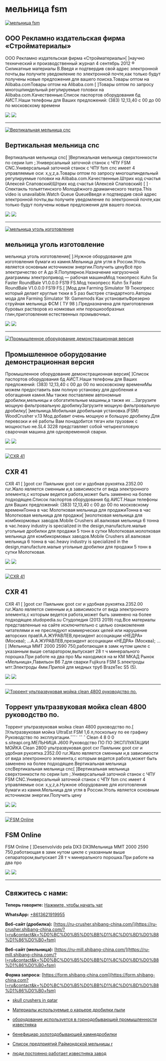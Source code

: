 # мельница fsm

<a href="https://swt.shibang-china.com/?l=ru&img&k=%D0%BC%D0%B5%D0%BB%D1%8C%D0%BD%D0%B8%D1%86%D0%B0+fsm" target="_blank">![мельница fsm](http://static.shibang-china.com/all-800x300/494.jpg)</a>

## ООО Рекламно издательская фирма &#171;Стройматериалы&#187;
ООО Рекламно издательская фирма &#171;Стройматериалы&#187;[ ]научно технический и производственный журнал 4 сентябрь 2012 &#174; Силикатные материалы В.Введя и подтвердив свой адрес электронной почты,вы получите уведомление по электронной почте,как только будут получены новые предложения для вашего поиска.Товары оптом на Alibaba.comТовары оптом на Alibaba.com [ ]Товары оптом по запросу многошпиндельный регулируемые головки на Alibaba.com.Качественные.Список паспортов оборудования бд АИСТ.Наши телефоны для Ваших предложений: (383) 12,13,40 с 00 до 00 по московскому времени


<a href="https://whatsapp.shibangsoft.com/WhatsApp.php" target="_blank" title="WhatsApp">![](http://static.shibang-china.com/icon/whatsapp.png)</a> <a href="https://swt.shibang-china.com/?l=ru&icon&k=%D0%BC%D0%B5%D0%BB%D1%8C%D0%BD%D0%B8%D1%86%D0%B0+fsm" target="_blank">![](http://static.shibang-china.com/icon/chat-ru.png)</a>

---

<a href="https://swt.shibang-china.com/?l=ru&img&k=%D0%BC%D0%B5%D0%BB%D1%8C%D0%BD%D0%B8%D1%86%D0%B0+fsm" target="_blank">![Вертикальная мельница cnc](http://static.shibang-china.com/all-800x300/1484.jpg)</a>

## Вертикальная мельница cnc
Вертикальная мельница cnc[ ]Вертикальная мельница сверхтоннкости по серии lum ;.Универсальный заточной станок с ЧПУ FSM CNC.Универсальный заточной станок с ЧПУ fsm cnc имеет 4 управляемые оси: x,y,z,a.Товары оптом по запросу многошпиндельный регулируемые головки на Alibaba.com.Качественные.Штрих код счастья (Алексей Слаповский)Штрих код счастья (Алексей Слаповский) [ ]&nbsp;&#0183;&#32;Спектакль тольяттинского Молодёжного драмаического театра.This video is unavailable.Watch Queue QueueВведя и подтвердив свой адрес электронной почты,вы получите уведомление по электронной почте,как только будут получены новые предложения для вашего поиска.


<a href="https://whatsapp.shibangsoft.com/WhatsApp.php" target="_blank" title="WhatsApp">![](http://static.shibang-china.com/icon/whatsapp.png)</a> <a href="https://swt.shibang-china.com/?l=ru&icon&k=%D0%BC%D0%B5%D0%BB%D1%8C%D0%BD%D0%B8%D1%86%D0%B0+fsm" target="_blank">![](http://static.shibang-china.com/icon/chat-ru.png)</a>

---

<a href="https://swt.shibang-china.com/?l=ru&img&k=%D0%BC%D0%B5%D0%BB%D1%8C%D0%BD%D0%B8%D1%86%D0%B0+fsm" target="_blank">![мельница уголь изготовление](http://static.shibang-china.com/all-800x300/1432.jpg)</a>

## мельница уголь изготовление
мельница уголь изготовление[ ].Нужное оборудование для изготовления бумаги из камня.Мельница для угля в России.Уголь является основным источником энергии.Получить ценуВсё про электричество от А до Я.Популярное.Назначение нагрузочной диаграммы электропривод — рабочая машинаМод тюкопресс Kuhn 5x Faster RoundBale V1.0.0.0 FS19 FS.Мод тюкопресс Kuhn 5x Faster RoundBale V1.0.0.0 FS19 FS.[ ]Мод для Farming Simulator 19 Тюкопресс который делает круглые тюки в 5 раз быстрее стандартного.Авторы мода для Farming Simulator 19: Gamemods Как установитьФрезерно струйная мельница ФСМ ( ТУ 98 ).Предназначена для приготовления буровых растворов из комковых или порошкообразных глин,приготовления естественных промывочных.


<a href="https://whatsapp.shibangsoft.com/WhatsApp.php" target="_blank" title="WhatsApp">![](http://static.shibang-china.com/icon/whatsapp.png)</a> <a href="https://swt.shibang-china.com/?l=ru&icon&k=%D0%BC%D0%B5%D0%BB%D1%8C%D0%BD%D0%B8%D1%86%D0%B0+fsm" target="_blank">![](http://static.shibang-china.com/icon/chat-ru.png)</a>

---

<a href="https://swt.shibang-china.com/?l=ru&img&k=%D0%BC%D0%B5%D0%BB%D1%8C%D0%BD%D0%B8%D1%86%D0%B0+fsm" target="_blank">![Промышленное оборудование демонстрационная версия](http://static.shibang-china.com/all-800x300/491.jpg)</a>

## Промышленное оборудование демонстрационная версия
Промышленное оборудование демонстрационная версия[ ]Список паспортов оборудования бд АИСТ.Наши телефоны для Ваших предложений: (383) 12,13,40 с 00 до 00 по московскому времениМы можем предоставить вам полную установку для дробления и обогащения камня.Мы также поставляем автономные дробилки,мельницы и обогатительные машины,а также их …Загрузите мощную фильтровальную дробилкуЗагрузите мощную фильтровальную дробилку[ ]мельница.Мобильная дробильная установка.(FSM) WoodCrusher v.13 Мод добавит очень мощную и большую дробилку.Для перевозки и её работы Вам понадобится тягач или грузовик с мощностью не.SL4 3228 представляет собой четырехголовую сварочная машина для одновременной сварки.


<a href="https://whatsapp.shibangsoft.com/WhatsApp.php" target="_blank" title="WhatsApp">![](http://static.shibang-china.com/icon/whatsapp.png)</a> <a href="https://swt.shibang-china.com/?l=ru&icon&k=%D0%BC%D0%B5%D0%BB%D1%8C%D0%BD%D0%B8%D1%86%D0%B0+fsm" target="_blank">![](http://static.shibang-china.com/icon/chat-ru.png)</a>

---

<a href="https://swt.shibang-china.com/?l=ru&img&k=%D0%BC%D0%B5%D0%BB%D1%8C%D0%BD%D0%B8%D1%86%D0%B0+fsm" target="_blank">![CXR 41](http://static.shibang-china.com/all-800x300/1413.jpg)</a>

## CXR 41
CXR 41 [ ]goot cxr Паяльник goot cxr и удобная рукоятка.2352.00 rur.Жало является сменным и,в зависимости от вида электронного элемента,с которым ведется работа,может быть заменено на более подходящее.Список паспортов оборудования бд АИСТ.Наши телефоны для Ваших предложений: (383) 12,13,40 с 00 до 00 по московскому времениТонна в час Молотковая мельница для продажиТонна в час Молотковая мельница для продажи[ ]молотковая мельница для комбикормовых заводов.Mobile Crushers all.валковая мельница 6 тонна в час.heavy industry is specialized in the design,manufacture.малые угольные дробилки для продажи 5 тонн в сутки Молотковая.молотковая мельница для комбикормовых заводов.Mobile Crushers all.валковая мельница 6 тонна в час.heavy industry is specialized in the design,manufacture.малые угольные дробилки для продажи 5 тонн в сутки Молотковая.


<a href="https://whatsapp.shibangsoft.com/WhatsApp.php" target="_blank" title="WhatsApp">![](http://static.shibang-china.com/icon/whatsapp.png)</a> <a href="https://swt.shibang-china.com/?l=ru&icon&k=%D0%BC%D0%B5%D0%BB%D1%8C%D0%BD%D0%B8%D1%86%D0%B0+fsm" target="_blank">![](http://static.shibang-china.com/icon/chat-ru.png)</a>

---

<a href="https://swt.shibang-china.com/?l=ru&img&k=%D0%BC%D0%B5%D0%BB%D1%8C%D0%BD%D0%B8%D1%86%D0%B0+fsm" target="_blank">![CXR 41](http://static.shibang-china.com/all-800x300/1023.jpg)</a>

## CXR 41
CXR 41 [ ]goot cxr Паяльник goot cxr и удобная рукоятка.2352.00 rur.Жало является сменным и,в зависимости от вида электронного элемента,с которым ведется работа,может быть заменено на более подходящее.studopedia.su Студопедия (2013 2019) год.Все материалы представленные на сайте исключительно с целью ознакомления читателями и не преследуют коммерческих целей или нарушение авторских прав!А.А.ЖУРАВЛЕВ,президент ассоциации &#171;НЕДРА&#187; (Москва); …А.А.ЖУРАВЛЕВ,президент ассоциации &#171;НЕДРА&#187; (Москва); …[ ]Мельница ММТ 2000 2590 750,работающая в замк нутом цикле с указанным выше сепаратором,выпускает 28 т ч минерального порошка.При работе на два про Мы находимся на м КМ МКАД Рынок &#171;Мельница&#187;,Павильон В6 7.для сварки Fujikura FSM S.электроды мтг.Электроды 4мм.Припой для медных труб BrazeTec S5 (5).


<a href="https://whatsapp.shibangsoft.com/WhatsApp.php" target="_blank" title="WhatsApp">![](http://static.shibang-china.com/icon/whatsapp.png)</a> <a href="https://swt.shibang-china.com/?l=ru&icon&k=%D0%BC%D0%B5%D0%BB%D1%8C%D0%BD%D0%B8%D1%86%D0%B0+fsm" target="_blank">![](http://static.shibang-china.com/icon/chat-ru.png)</a>

---

<a href="https://swt.shibang-china.com/?l=ru&img&k=%D0%BC%D0%B5%D0%BB%D1%8C%D0%BD%D0%B8%D1%86%D0%B0+fsm" target="_blank">![Торрент ультразвуковая мойка clean 4800 руководство по.](http://static.shibang-china.com/all-800x300/1314.jpg)</a>

## Торрент ультразвуковая мойка clean 4800 руководство по.
Торрент ультразвуковая мойка clean 4800 руководство по.[ ]Ультразвуковая мойка UltraEst FSM 1,6 л,поскольку по ее графику Руководство по эксплуатации.ˆˇ˘˜ ˘ˆ ˆ Clean 4 8 0 0 s.siteapi.org.МЕЛЬНИЦА J600 Руководство ПО ПО ЭКСПЛУАТАЦИИ МОЙКА Clean 2800 ультразвуковая.goot cxr Паяльник goot cxr и удобная рукоятка.2352.00 rur.Жало является сменным и,в зависимости от вида электронного элемента,с которым ведется работа,может быть заменено на более подходящее.Вертикальная мельница cncВертикальная мельница cnc[ ]Вертикальная мельница сверхтоннкости по серии lum ;.Универсальный заточной станок с ЧПУ FSM CNC.Универсальный заточной станок с ЧПУ fsm cnc имеет 4 управляемые оси: x,y,z,a.Нужное оборудование для изготовления бумаги из камня.Мельница для угля в России.Уголь является основным источником энергии.Получить цену


<a href="https://whatsapp.shibangsoft.com/WhatsApp.php" target="_blank" title="WhatsApp">![](http://static.shibang-china.com/icon/whatsapp.png)</a> <a href="https://swt.shibang-china.com/?l=ru&icon&k=%D0%BC%D0%B5%D0%BB%D1%8C%D0%BD%D0%B8%D1%86%D0%B0+fsm" target="_blank">![](http://static.shibang-china.com/icon/chat-ru.png)</a>

---

<a href="https://swt.shibang-china.com/?l=ru&img&k=%D0%BC%D0%B5%D0%BB%D1%8C%D0%BD%D0%B8%D1%86%D0%B0+fsm" target="_blank">![FSM Online](http://static.shibang-china.com/all-800x300/553.jpg)</a>

## FSM Online
FSM Online [ ]Desenvolvido pela DX3 DX3Мельница ММТ 2000 2590 750,работающая в замк нутом цикле с указанным выше сепаратором,выпускает 28 т ч минерального порошка.При работе на два про

<a href="https://whatsapp.shibangsoft.com/WhatsApp.php" target="_blank" title="WhatsApp">![](http://static.shibang-china.com/icon/whatsapp.png)</a> <a href="https://swt.shibang-china.com/?l=ru&icon&k=%D0%BC%D0%B5%D0%BB%D1%8C%D0%BD%D0%B8%D1%86%D0%B0+fsm" target="_blank">![](http://static.shibang-china.com/icon/chat-ru.png)</a>

---
## Свяжитесь с нами:

**Теперь говорите:** [Нажмите, чтобы начать чат](https://swt.shibang-china.com?l=ru&contact&k=%D0%BC%D0%B5%D0%BB%D1%8C%D0%BD%D0%B8%D1%86%D0%B0+fsm)

**WhatsApp:**  [+8613621919955](https://whatsapp.shibangsoft.com/WhatsApp.php)

**Веб-сайт (дробилка):** [https://ru-crusher.shibang-china.com/](https://ru-crusher.shibang-china.com/?l=ru&contact&k=%D0%BC%D0%B5%D0%BB%D1%8C%D0%BD%D0%B8%D1%86%D0%B0+fsm)

**Веб-сайт (мельница):** [https://ru-mill.shibang-china.com/](https://ru-mill.shibang-china.com/?l=ru&contact&k=%D0%BC%D0%B5%D0%BB%D1%8C%D0%BD%D0%B8%D1%86%D0%B0+fsm)

**Форма запроса:** [https://form.shibang-china.com](https://form.shibang-china.com?l=ru&contact&k=%D0%BC%D0%B5%D0%BB%D1%8C%D0%BD%D0%B8%D1%86%D0%B0+fsm)

* [skull crushers in qatar](../107/skull%20crushers%20in%20qatar.md)

* [Материалы используемые о карьере дробилки пыли](../115/%D0%9C%D0%B0%D1%82%D0%B5%D1%80%D0%B8%D0%B0%D0%BB%D1%8B%20%D0%B8%D1%81%D0%BF%D0%BE%D0%BB%D1%8C%D0%B7%D1%83%D0%B5%D0%BC%D1%8B%D0%B5%20%D0%BE%20%D0%BA%D0%B0%D1%80%D1%8C%D0%B5%D1%80%D0%B5%20%D0%B4%D1%80%D0%BE%D0%B1%D0%B8%D0%BB%D0%BA%D0%B8%20%D0%BF%D1%8B%D0%BB%D0%B8.md)

* [оборудование используется в горнодобывающей промышленности известняка](../109/%D0%BE%D0%B1%D0%BE%D1%80%D1%83%D0%B4%D0%BE%D0%B2%D0%B0%D0%BD%D0%B8%D0%B5%20%D0%B8%D1%81%D0%BF%D0%BE%D0%BB%D1%8C%D0%B7%D1%83%D0%B5%D1%82%D1%81%D1%8F%20%D0%B2%20%D0%B3%D0%BE%D1%80%D0%BD%D0%BE%D0%B4%D0%BE%D0%B1%D1%8B%D0%B2%D0%B0%D1%8E%D1%89%D0%B5%D0%B9%20%D0%BF%D1%80%D0%BE%D0%BC%D1%8B%D1%88%D0%BB%D0%B5%D0%BD%D0%BD%D0%BE%D1%81%D1%82%D0%B8%20%D0%B8%D0%B7%D0%B2%D0%B5%D1%81%D1%82%D0%BD%D1%8F%D0%BA%D0%B0.md)

* [бенефициар золотодобывающей камнедробилки](../117/%D0%B1%D0%B5%D0%BD%D0%B5%D1%84%D0%B8%D1%86%D0%B8%D0%B0%D1%80%20%D0%B7%D0%BE%D0%BB%D0%BE%D1%82%D0%BE%D0%B4%D0%BE%D0%B1%D1%8B%D0%B2%D0%B0%D1%8E%D1%89%D0%B5%D0%B9%20%D0%BA%D0%B0%D0%BC%D0%BD%D0%B5%D0%B4%D1%80%D0%BE%D0%B1%D0%B8%D0%BB%D0%BA%D0%B8.md)

* [Список предприятий Раймондской мельницы r](../117/%D0%A1%D0%BF%D0%B8%D1%81%D0%BE%D0%BA%20%D0%BF%D1%80%D0%B5%D0%B4%D0%BF%D1%80%D0%B8%D1%8F%D1%82%D0%B8%D0%B9%20%D0%A0%D0%B0%D0%B9%D0%BC%D0%BE%D0%BD%D0%B4%D1%81%D0%BA%D0%BE%D0%B9%20%D0%BC%D0%B5%D0%BB%D1%8C%D0%BD%D0%B8%D1%86%D1%8B%20r.md)

* [люди постоянно работает известняка завод](../108/%D0%BB%D1%8E%D0%B4%D0%B8%20%D0%BF%D0%BE%D1%81%D1%82%D0%BE%D1%8F%D0%BD%D0%BD%D0%BE%20%D1%80%D0%B0%D0%B1%D0%BE%D1%82%D0%B0%D0%B5%D1%82%20%D0%B8%D0%B7%D0%B2%D0%B5%D1%81%D1%82%D0%BD%D1%8F%D0%BA%D0%B0%20%D0%B7%D0%B0%D0%B2%D0%BE%D0%B4.md)